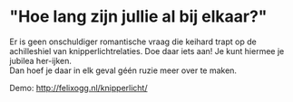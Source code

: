 # "Hoe lang zijn jullie al bij elkaar?"
Er is geen onschuldiger romantische vraag die keihard trapt op de achilleshiel van knipperlichtrelaties.
Doe daar iets aan!
Je kunt hiermee je jubilea her-ijken.  
Dan hoef je daar in elk geval géén ruzie meer over te maken.

Demo:
http://felixogg.nl/knipperlicht/

